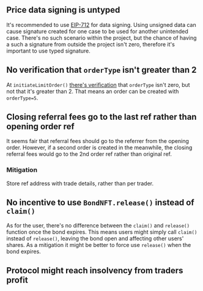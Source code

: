 
## Price data signing is untyped
It's recommended to use [EIP-712](https://eips.ethereum.org/EIPS/eip-712) for data signing.
Using unsigned data can cause signature created for one case to be used for another unintended case.
There's no such scenario within the project, but the chance of having a such a signature from outside the project isn't zero, therefore it's important to use typed signature.


## No verification that `orderType` isn't greater than 2
At `initiateLimitOrder()` [there's verification](https://github.com/code-423n4/2022-12-tigris/blob/496e1974ee3838be8759e7b4096dbee1b8795593/contracts/Trading.sol#L327) that `orderType` isn't zero, but not that it's greater than 2.
That means an order can be created with `orderType=5`.

## Closing referral fees go to the last ref rather than opening order ref
It seems fair that referral fees should go to the referrer from the opening order.
However, if a second order is created in the meanwhile, the closing referral fees would go to the 2nd order ref rather than original ref.

### Mitigation
Store ref address with trade details, rather than per trader.

## No incentive to use `BondNFT.release()` instead of `claim()`
As for the user, there's no difference between the `claim()` and `release()` function once the bond expires.
This means users might simply call `claim()` instead of `release()`, leaving the bond open and affecting other users' shares.
As a mitigation it might be better to force use `release()` when the bond expires.


## Protocol might reach insolvency from traders profit